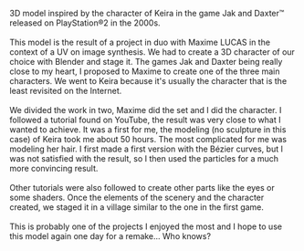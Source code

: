 3D model inspired by the character of Keira in the game Jak and Daxter™ released on PlayStation®2 in the 2000s. 
<br>
<br>
This model is the result of a project in duo with Maxime LUCAS in the context of a UV on image synthesis. We had to create a 3D character of our choice with Blender and stage it. The games Jak and Daxter being really close to my heart, I proposed to Maxime to create one of the three main characters. We went to Keira because it's usually the character that is the least revisited on the Internet. 
<br>
<br>
We divided the work in two, Maxime did the set and I did the character. I followed a tutorial found on YouTube, the result was very close to what I wanted to achieve. It was a first for me, the modeling (no sculpture in this case) of Keira took me about 50 hours. The most complicated for me was modeling her hair. I first made a first version with the Bézier curves, but I was not satisfied with the result, so I then used the particles for a much more convincing result. 
<br>
<br>
Other tutorials were also followed to create other parts like the eyes or some shaders. 
Once the elements of the scenery and the character created, we staged it in a village similar to the one in the first game. 
<br>
<br>
This is probably one of the projects I enjoyed the most and I hope to use this model again one day for a remake... Who knows?